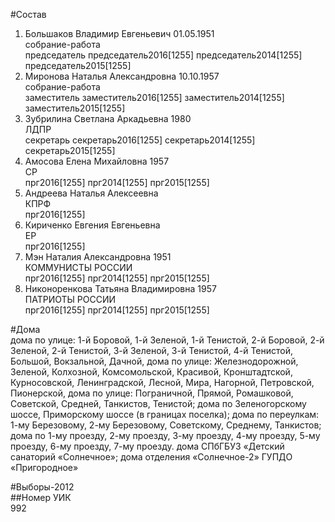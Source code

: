 #Состав  
1. Большаков Владимир Евгеньевич 01.05.1951  
    собрание-работа  
    председатель председатель2016[1255] председатель2014[1255] председатель2015[1255]  
2. Миронова Наталья Александровна 10.10.1957  
    собрание-работа  
    заместитель заместитель2016[1255] заместитель2014[1255] заместитель2015[1255]  
3. Зубрилина Светлана Аркадьевна 1980  
    ЛДПР  
    секретарь секретарь2016[1255] секретарь2014[1255] секретарь2015[1255]  
4. Амосова Елена Михайловна 1957  
    СР  
    прг2016[1255] прг2014[1255] прг2015[1255]  
5. Андреева Наталья Алексеевна  
    КПРФ  
    прг2016[1255]  
6. Кириченко Евгения Евгеньевна  
    ЕР  
    прг2016[1255]  
7. Мэн Наталия Александровна 1951  
    КОММУНИСТЫ РОССИИ  
    прг2016[1255] прг2014[1255] прг2015[1255]  
8. Никоноренкова Татьяна Владимировна 1957  
    ПАТРИОТЫ РОССИИ  
    прг2016[1255] прг2014[1255] прг2015[1255]  
  
#Дома  
дома по улице: 1-й Боровой, 1-й Зеленой, 1-й Тенистой, 2-й Боровой, 2-й Зеленой, 2-й Тенистой, 3-й Зеленой, 3-й Тенистой, 4-й Тенистой, Большой, Вокзальной, Дачной, дома по улице: Железнодорожной, Зеленой, Колхозной, Комсомольской, Красивой, Кронштадтской, Курносовской, Ленинградской, Лесной, Мира, Нагорной, Петровской, Пионерской,  дома по улице: Пограничной, Прямой, Ромашковой, Советской, Средней, Танкистов, Тенистой; дома по Зеленогорскому шоссе, Приморскому шоссе (в границах поселка); дома по переулкам: 1-му Березовому, 2-му Березовому, Советскому, Среднему, Танкистов; дома по 1-му проезду, 2-му проезду, 3-му проезду, 4-му проезду, 5-му проезду, 6-му проезду, 7-му проезду. дома СПбГБУЗ «Детский санаторий «Солнечное»; дома отделения «Солнечное-2» ГУПДО «Пригородное»  
  
#Выборы-2012  
##Номер УИК  
992  
